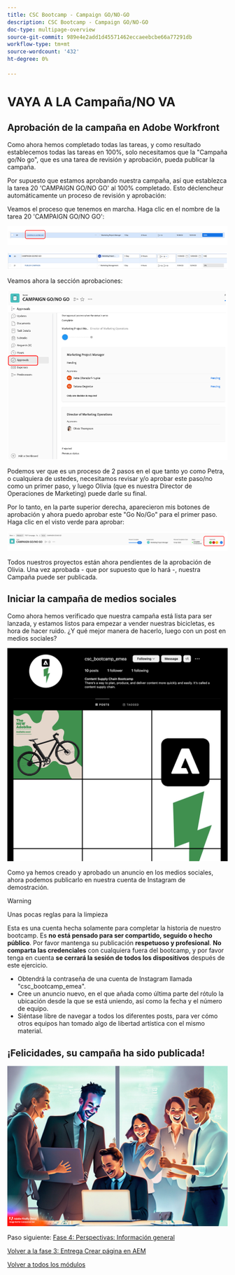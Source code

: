 ```yaml
---
title: CSC Bootcamp - Campaign GO/NO-GO
description: CSC Bootcamp - Campaign GO/NO-GO
doc-type: multipage-overview
source-git-commit: 989e4e2add1d45571462eccaeebcbe66a77291db
workflow-type: tm+mt
source-wordcount: '432'
ht-degree: 0%

---
```


# VAYA A LA Campaña/NO VA

## Aprobación de la campaña en Adobe Workfront

Como ahora hemos completado todas las tareas, y como resultado establecemos todas las tareas en 100%, solo necesitamos que la &quot;Campaña go/No go&quot;, que es una tarea de revisión y aprobación, pueda publicar la campaña.

Por supuesto que estamos aprobando nuestra campaña, así que establezca la tarea 20 &#39;CAMPAIGN GO/NO GO&#39; al 100% completado. Esto déclencheur automáticamente un proceso de revisión y aprobación:

Veamos el proceso que tenemos en marcha. Haga clic en el nombre de la tarea 20 &#39;CAMPAIGN GO/NO GO&#39;:

![Haga clic en la tarea](./images/gonogo-button.png)

![Actualizar los detalles](./images/gonogo-details.png)

Veamos ahora la sección aprobaciones:

![Haga clic en las aprobaciones](./images/gonogo-approvals.png)

Podemos ver que es un proceso de 2 pasos en el que tanto yo como Petra, o cualquiera de ustedes, necesitamos revisar y/o aprobar este paso/no como un primer paso, y luego Olivia (que es nuestra Director de Operaciones de Marketing) puede darle su final.

Por lo tanto, en la parte superior derecha, aparecieron mis botones de aprobación y ahora puedo aprobar este &quot;Go No/Go&quot; para el primer paso. Haga clic en el visto verde para aprobar:

![aprobar la campaña](./images/gongo-given-approvals.png)

Todos nuestros proyectos están ahora pendientes de la aprobación de Olivia. Una vez aprobada - que por supuesto que lo hará -, nuestra Campaña puede ser publicada.

## Iniciar la campaña de medios sociales

Como ahora hemos verificado que nuestra campaña está lista para ser lanzada, y estamos listos para empezar a vender nuestras bicicletas, es hora de hacer ruido. ¿Y qué mejor manera de hacerlo, luego con un post en medios sociales?

![La página de demostración de Instagram](./images/instagram-overview.png)

Como ya hemos creado y aprobado un anuncio en los medios sociales, ahora podemos publicarlo en nuestra cuenta de Instagram de demostración.

>[!WARNING]
> Unas pocas reglas para la limpieza
> 
> Esta es una cuenta hecha solamente para completar la historia de nuestro bootcamp. Es **no está pensado para ser compartido, seguido o hecho público**. Por favor mantenga su publicación **respetuoso y profesional**. **No comparta las credenciales** con cualquiera fuera del bootcamp, y por favor tenga en cuenta **se cerrará la sesión de todos los dispositivos** después de este ejercicio.

- Obtendrá la contraseña de una cuenta de Instagram llamada &quot;csc_bootcamp_emea&quot;.
- Cree un anuncio nuevo, en el que añada como última parte del rótulo la ubicación desde la que se está uniendo, así como la fecha y el número de equipo.
- Siéntase libre de navegar a todos los diferentes posts, para ver cómo otros equipos han tomado algo de libertad artística con el mismo material.

## ¡Felicidades, su campaña ha sido publicada!

![Inicio de la campaña](./images/launch.jpg)

Paso siguiente: [Fase 4: Perspectivas: Información general](../insights/overview.md)

[Volver a la fase 3: Entrega Crear página en AEM](./app.md)

[Volver a todos los módulos](../../overview.md)
